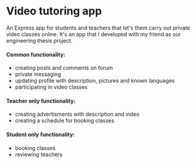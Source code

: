 # Video tutoring app

   An Express app for students and teachers that let's them carry out private video classes online. It's an app that I developed with my friend as our engineering thesis project.
   
   
####   Common functionality:
   - creating posts and comments on forum
   - private messaging
   - updating profile with description, pictures and known languages
   - participating in video classes
   
   
####   Teacher only functionality:
   - creating advertisments with description and video
   - creating a schedule for booking classes
   
   
####   Student only functionality:
   - booking classes
   - reviewing teachers
